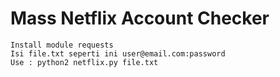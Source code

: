 # Mass Netflix Account Checker

```
Install module requests
Isi file.txt seperti ini user@email.com:password
Use : python2 netflix.py file.txt
```
